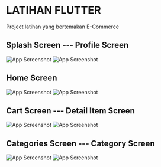 # LATIHAN FLUTTER

Project latihan yang bertemakan E-Commerce

## Splash Screen --- Profile Screen
![App Screenshot](previews/splash_screen.jpg)
![App Screenshot](previews/profile_screen.jpg)

##  Home Screen
![App Screenshot](previews/home_screen.jpg)
![App Screenshot](previews/home_screen(2).jpg)

## Cart Screen --- Detail Item Screen
![App Screenshot](previews/cart_screen.jpg)
![App Screenshot](previews/itemDetail_screen.jpg)

## Categories Screen --- Category Screen
![App Screenshot](previews/categories_screen.jpg)
![App Screenshot](previews/category_screen.jpg)

